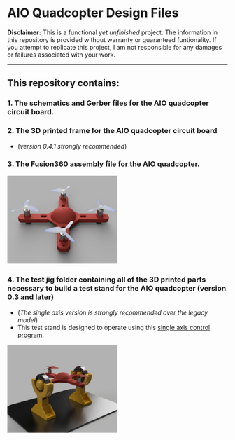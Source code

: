 # AIO Quadcopter Design Files

__Disclaimer:__ This is a functional *yet unfinished* project. The information in this repository is provided without warranty or guaranteed funtionality. If you attempt to replicate this project, I am not responsible for any damages or failures associated with your work.

--- 

## This repository contains:

### 1. The schematics and Gerber files for the AIO quadcopter circuit board.

### 2. The 3D printed frame for the AIO quadcopter circuit board 
- (*version 0.4.1 strongly recommended*)

### 3. The Fusion360 assembly file for the AIO quadcopter.

<img src=https://github.com/MichaelD33/AIO-Quadcopter-Design/blob/master/AIO%20Assembly.jpg width=50% height=50%>

### 4. The test jig folder containing all of the 3D printed parts necessary to build a test stand for the AIO quadcopter (version 0.3 and later) 
- (*The single axis version is strongly recommended over the legacy model*)
- This test stand is designed to operate using this [single axis control program](https://github.com/MichaelD33/SingleAxisController).

<img src=https://github.com/MichaelD33/AIO-Quadcopter-Design/blob/master/test%20jig/single%20axis%20test%20jig/Single%20Axis%20Jig%20Assembly.jpg width=50% height=50%>



